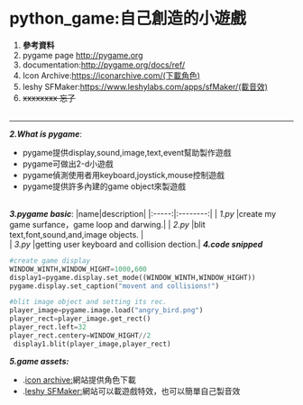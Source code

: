 # python_game:自己創造的小遊戲

 1. **參考資料**
   1. pygame page http://pygame.org
   2. documentation:http://pygame.org/docs/ref/
   3. Icon Archive:https://iconarchive.com/(下載角色)
   4. leshy SFMaker:https://www.leshylabs.com/apps/sfMaker/(載音效)
   5. ~~xxxxxxxx 忘了~~<br><br>
  ------
**_2.What is pygame_**:
  * pygame提供display,sound,image,text,event幫助製作遊戲
  * pygame可做出2-d小遊戲
  * pygame偵測使用者用keyboard,joystick,mouse控制遊戲
  * pygame提供許多內建的game object來製遊戲<br><br>
  
**_3.pygame basic_**:
    |name|description|
    |:-----:|:--------:|
    | _1.py_ |create my game surfance，game loop and darwing.|
    | _2.py_ |blit text,font,sound,and,image objects.     |  
    | _3.py_ |getting user keyboard and collision dection.|
**_4.code snipped_**
```python
#create game display
WINDOW_WINTH,WINDOW_HIGHT=1000,600
display1=pygame.display.set_mode((WINDOW_WINTH,WINDOW_HIGHT))
pygame.display.set_caption("movent and collisions!")

```
```python
#blit image object and setting its rec.
player_image=pygame.image.load("angry_bird.png")
player_rect=player_image.get_rect()
player_rect.left=32
player_rect.centery=WINDOW_HIGHT//2
 display1.blit(player_image,player_rect)
 ```
 **_5.game assets:_**
   * .[icon archive:](https://iconarchive.com/)網站提供角色下載<br>
   * .[leshy SFMaker:](https://www.leshylabs.com/apps/sfMaker/)網站可以載遊戲特效，也可以簡單自己製音效
  
